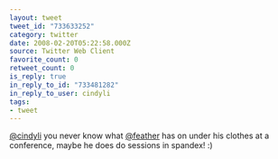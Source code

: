 ```yaml
---
layout: tweet
tweet_id: "733633252"
category: twitter
date: 2008-02-20T05:22:58.000Z
source: Twitter Web Client
favorite_count: 0
retweet_count: 0
is_reply: true
in_reply_to_id: "733481282"
in_reply_to_user: cindyli
tags:
- tweet
---
```


[@cindyli](https://twitter.com/@cindyli) you never know what [@feather](https://twitter.com/@feather) has on under his clothes at a conference, maybe he does do sessions in spandex! :)
